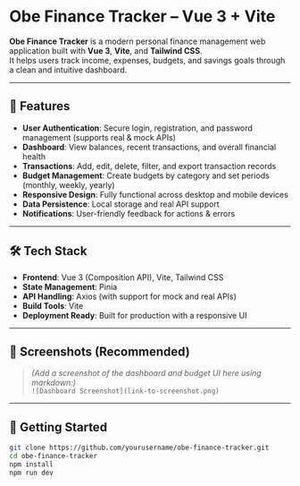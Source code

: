 # Obe Finance Tracker – Vue 3 + Vite

**Obe Finance Tracker** is a modern personal finance management web application built with **Vue 3**, **Vite**, and **Tailwind CSS**.  
It helps users track income, expenses, budgets, and savings goals through a clean and intuitive dashboard.

---

## 🔐 Features

- **User Authentication**: Secure login, registration, and password management (supports real & mock APIs)
- **Dashboard**: View balances, recent transactions, and overall financial health
- **Transactions**: Add, edit, delete, filter, and export transaction records
- **Budget Management**: Create budgets by category and set periods (monthly, weekly, yearly)
- **Responsive Design**: Fully functional across desktop and mobile devices
- **Data Persistence**: Local storage and real API support
- **Notifications**: User-friendly feedback for actions & errors

---

## 🛠️ Tech Stack

- **Frontend**: Vue 3 (Composition API), Vite, Tailwind CSS  
- **State Management**: Pinia  
- **API Handling**: Axios (with support for mock and real APIs)  
- **Build Tools**: Vite  
- **Deployment Ready**: Built for production with a responsive UI

---

## 📸 Screenshots (Recommended)

> *(Add a screenshot of the dashboard and budget UI here using markdown:)*  
`![Dashboard Screenshot](link-to-screenshot.png)`

---

## 🚀 Getting Started

```bash
git clone https://github.com/yourusername/obe-finance-tracker.git
cd obe-finance-tracker
npm install
npm run dev
